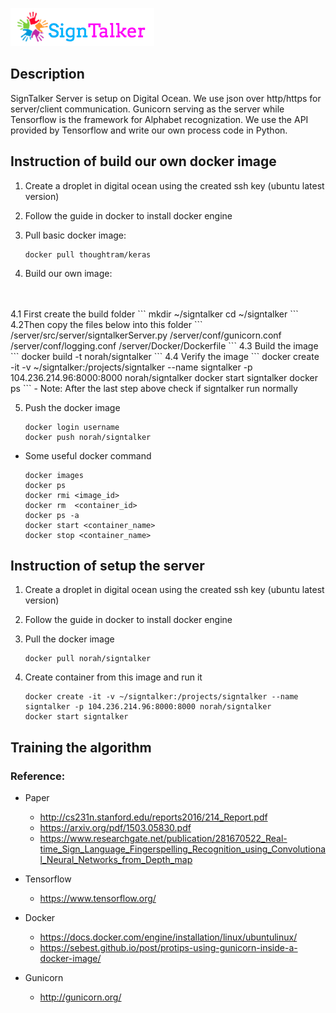 ![Alt text](images/signtalkerlogo.png)

## Description
SignTalker Server is setup on Digital Ocean.
We use json over http/https for server/client communication.
Gunicorn serving as the server while Tensorflow is the framework for Alphabet recognization.
We use the API provided by Tensorflow and write our own process code in Python.


## Instruction of build our own docker image
1. Create a droplet in digital ocean using the created ssh key (ubuntu latest version)
2. Follow the guide in docker to install docker engine
3. Pull basic docker image:
    ```
    docker pull thoughtram/keras
    ```

4. Build our own image:
<br>
<br>
    4.1 First create the build folder
    ```
    mkdir ~/signtalker
	cd ~/signtalker
    ``` 
    4.2Then copy the files below into this folder	 
    ```	
	<repo>/server/src/server/signtalkerServer.py
	<repo>/server/conf/gunicorn.conf
	<repo>/server/conf/logging.conf
	<repo>/server/Docker/Dockerfile
    ```
    4.3 Build the image
    ```	
    docker build -t norah/signtalker 
    ```		 
    4.4 Verify the image	 
    ```	 
	docker create -it -v ~/signtalker:/projects/signtalker --name signtalker -p 104.236.214.96:8000:8000 norah/signtalker
	docker start signtalker
	docker ps
    ```		
    - Note: After the last step above check if signtalker run normally
	 
5. Push the docker image
    ```
    docker login username
	docker push norah/signtalker
    ```
	
- Some useful docker command

    ```   	
    docker images
	docker ps
	docker rmi <image_id>
	docker rm  <container_id>
	docker ps -a
	docker start <container_name>
	docker stop <container_name>
    ```	


## Instruction of setup the server
1. Create a droplet in digital ocean using the created ssh key (ubuntu latest version)
2. Follow the guide in docker to install docker engine
3. Pull the docker image

    ```
    docker pull norah/signtalker
    ```
4. Create container from this image and run it

    ```
    docker create -it -v ~/signtalker:/projects/signtalker --name signtalker -p 104.236.214.96:8000:8000 norah/signtalker
    docker start signtalker
    ```

## Training the algorithm 


### Reference:
- Paper
	* http://cs231n.stanford.edu/reports2016/214_Report.pdf
	* https://arxiv.org/pdf/1503.05830.pdf
	* https://www.researchgate.net/publication/281670522_Real-time_Sign_Language_Fingerspelling_Recognition_using_Convolutional_Neural_Networks_from_Depth_map


- Tensorflow
	* https://www.tensorflow.org/

- Docker
	* https://docs.docker.com/engine/installation/linux/ubuntulinux/
	* https://sebest.github.io/post/protips-using-gunicorn-inside-a-docker-image/

- Gunicorn
	* http://gunicorn.org/

  